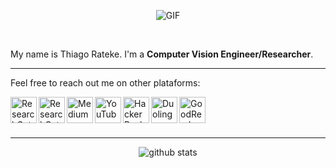 <p  align="center">
  <img align="center" alt="GIF" src="https://media.giphy.com/media/Nx0rz3jtxtEre/giphy.gif" />
</p>

<br />

My name is Thiago Rateke. I'm a **Computer Vision Engineer/Researcher**.

<hr>

Feel free to reach out me on other plataforms:

<a href="https://www.linkedin.com/in/thiagortk/">
  <img align="left" alt="ResearchGate" width="42px" src="https://img.icons8.com/color/48/000000/linkedin.png" onmouseover="this.src='https://i.imgur.com/yPn3oSL.png'" onmouseout="this.src='https://img.icons8.com/color/48/000000/linkedin.png'" />
</a>
<a href="https://www.researchgate.net/profile/Thiago_Rateke">
  <img align="left" alt="ResearchGate" width="42px" src="https://img.icons8.com/windows/32/000000/researchgate.png" onmouseover="this.src='https://i.imgur.com/a16Ge5O.png'" onmouseout="this.src='https://img.icons8.com/windows/32/000000/researchgate.png'" />
</a>
<a href="https://medium.com/@thiagortk">
  <img align="left" alt="Medium" width="42px" src="https://img.icons8.com/ios-glyphs/30/000000/medium-monogram.png" onmouseover="this.src='https://i.imgur.com/T9W1yKs.png'" onmouseout="this.src='https://img.icons8.com/ios-glyphs/30/000000/medium-monogram.png'" />
</a>
<a href="https://www.youtube.com/user/Rateke">
  <img align="left" alt="YouTube" width="42px" src="https://img.icons8.com/fluent/48/000000/youtube-play.png" onmouseover="this.src='https://i.imgur.com/RkSQMXJ.png'" onmouseout="this.src='https://img.icons8.com/fluent/48/000000/youtube-play.png'" />
</a>
<a href="https://www.hackerrank.com/ThiagoRTK">
  <img align="left" alt="HackerRank" width="42px" src="https://img.icons8.com/windows/32/000000/hackerrank.png" onmouseover="this.src='https://i.imgur.com/krhyTse.png'" onmouseout="this.src='https://img.icons8.com/windows/32/000000/hackerrank.png'" />
</a>
<a href="https://www.duolingo.com/profile/thiagortk">
  <img align="left" alt="Duolingo" width="42px" src="https://img.icons8.com/clouds/100/000000/duolingo-logo.png" onmouseover="this.src='https://i.imgur.com/4zPJiun.png'" onmouseout="this.src='https://img.icons8.com/clouds/100/000000/duolingo-logo.png'" />
</a>
<a href="https://www.goodreads.com/user/show/14002835-thiago-rateke">
  <img align="left" alt="GoodReads" width="42px" src="https://img.icons8.com/nolan/64/goodreads.png" onmouseover="this.src='https://i.imgur.com/gGV5BOA.png'" onmouseout="this.src='https://img.icons8.com/nolan/64/goodreads.png'" />
</a>

<br />
<br />
<br />

<hr>

<p  align="center">
  <img src="https://github-readme-stats.vercel.app/api?username=thiagortk&&show_icons=true&title_color=EDD560&icon_color=8ac926&text_color=FFFFFF&bg_color=1B9AA0" alt="github stats"/></br>
</p>
